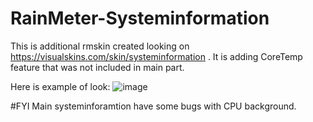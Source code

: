 # RainMeter-Systeminformation

This is additional rmskin created looking on https://visualskins.com/skin/systeminformation .
It is adding CoreTemp feature that was not included in main part.

Here is example of look:
![image](https://user-images.githubusercontent.com/23164825/85264566-2bf4f780-b471-11ea-842c-70412bfb97a6.png)


#FYI
Main systeminforamtion have some bugs with CPU background.
